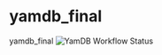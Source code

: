 # yamdb_final
yamdb_final
![YamDB Workflow Status](https://github.com/MihaRooll/yamdb_final/actions/workflows/yamdb_workflow.yml/badge.svg)
